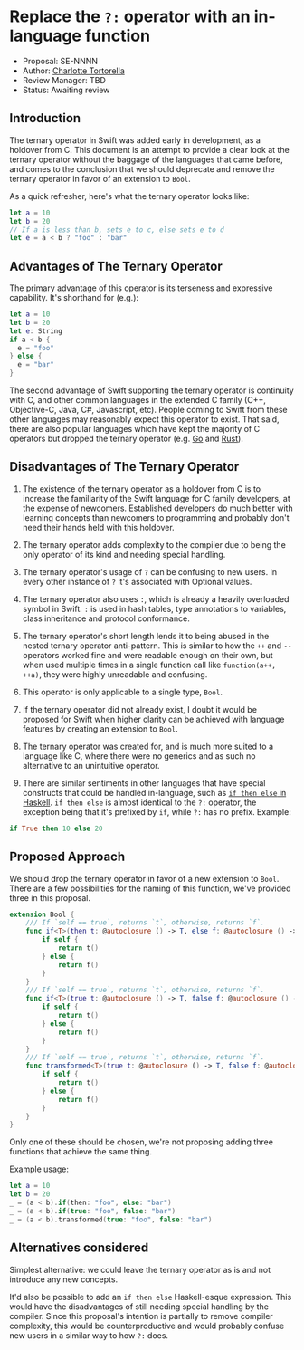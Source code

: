 # Replace the `?:` operator with an in-language function

* Proposal: SE-NNNN
* Author: [Charlotte Tortorella](https://github.com/qata)
* Review Manager: TBD
* Status: Awaiting review

## Introduction

The ternary operator in Swift was added early in development, as a holdover
from C.  This document is an attempt to provide a clear look at the ternary
operator without the baggage of the languages that came before, and comes
to the conclusion that we should deprecate and remove the ternary operator
in favor of an extension to `Bool`.

As a quick refresher, here's what the ternary operator looks like:

```swift
let a = 10
let b = 20
// If a is less than b, sets e to c, else sets e to d
let e = a < b ? "foo" : "bar"
```

## Advantages of The Ternary Operator

The primary advantage of this operator is its terseness and expressive
capability. It's shorthand for (e.g.):
```swift
let a = 10
let b = 20
let e: String
if a < b {
  e = "foo"
} else {
  e = "bar"
}
```

The second advantage of Swift supporting the ternary operator is continuity
with C, and other common languages in the extended C family (C++, Objective-C,
Java, C#, Javascript, etc).  People coming to Swift from these other languages
may reasonably expect this operator to exist.  That said, there are also
popular languages which have kept the majority of C operators but dropped the
ternary operator (e.g. [Go](https://golang.org/doc/faq#Does_Go_have_a_ternary_form) and [Rust](https://github.com/rust-lang/rfcs/issues/1362)).


## Disadvantages of The Ternary Operator

1. The existence of the ternary operator as a holdover from C is to increase
the familiarity of the Swift language for C family developers, at the expense
of newcomers.  Established developers do much better with learning concepts
than newcomers to programming and probably don't need their hands held
with this holdover.

2. The ternary operator adds complexity to the compiler due to being the only
operator of its kind and needing special handling.

3. The ternary operator's usage of `?` can be confusing
to new users.  In every other instance of `?` it's associated with
Optional values.

4. The ternary operator also uses `:`, which is already a heavily overloaded
symbol in Swift. `:` is used in hash tables, type annotations to variables,
class inheritance and protocol conformance.

5. The ternary operator's short length lends it to being abused in the
nested ternary operator anti-pattern.  This is similar to how the `++` and `--`
operators worked fine and were readable enough on their own, but when used
multiple times in a single function call like `function(a++, ++a)`, they
were highly unreadable and confusing.

6. This operator is only applicable to a single type, `Bool`.

7. If the ternary operator did not already exist, I doubt it would be proposed
for Swift when higher clarity can be achieved with language features by
creating an extension to `Bool`.

8. The ternary operator was created for, and is much more suited to a language
like C, where there were no generics and as such no alternative  to an
unintuitive operator.

9. There are similar sentiments in other languages that have special constructs
that could be handled in-language, such as [`if then else` in Haskell](https://wiki.haskell.org/If-then-else#Is_If-Then-Else_so_important.3F).
`if then else` is almost identical to the `?:` operator, the exception being
that it's prefixed by `if`, while `?:` has no prefix.
Example:
```haskell
if True then 10 else 20
```


## Proposed Approach

We should drop the ternary operator in favor of a new extension to `Bool`.
There are a few possibilities for the naming of this function, we've provided
three in this proposal.
```swift
extension Bool {
    /// If `self == true`, returns `t`, otherwise, returns `f`.
    func if<T>(then t: @autoclosure () -> T, else f: @autoclosure () -> T) -> T {
        if self {
            return t()
        } else {
            return f()  
        }
    }
    /// If `self == true`, returns `t`, otherwise, returns `f`.
    func if<T>(true t: @autoclosure () -> T, false f: @autoclosure () -> T) -> T {
        if self {
            return t()
        } else {
            return f()  
        }
    }
    /// If `self == true`, returns `t`, otherwise, returns `f`.
    func transformed<T>(true t: @autoclosure () -> T, false f: @autoclosure () -> T) -> T {
        if self {
            return t()
        } else {
            return f()  
        }
    }
}
```

Only one of these should be chosen, we're not proposing adding three functions
that achieve the same thing.

Example usage:
```swift
let a = 10
let b = 20
_ = (a < b).if(then: "foo", else: "bar")
_ = (a < b).if(true: "foo", false: "bar")
_ = (a < b).transformed(true: "foo", false: "bar")
```

## Alternatives considered

Simplest alternative: we could leave the ternary operator as is and not
introduce any new concepts.

It'd also be possible to add an `if then else` Haskell-esque expression.
This would have the disadvantages of still needing special handling by the
compiler.  Since this proposal's intention is partially to remove compiler
complexity, this would be counterproductive and would probably confuse new
users in a similar way to how `?:` does.

